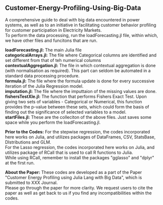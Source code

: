 ## Customer-Energy-Profiling-Using-Big-Data
A comprehensive guide to deal with big data encountered in power systems, as well as to an initiative in facilitating customer
behavior profiling for customer participation in Electricity Markets.  
To perform the data processing, run the loadForecasting.jl file, within which, we have other files and funcitons that are run.  


**loadForecasting.jl:**   The main Julia file   
**categoricalArrays.jl:** The file where Categorical columns are identified and set different from that of teh numerical columns  
**contextualAggregation.jl:** The file in which contextual aggregation is done (with normalisation as required). This part can seldom be automated in a standard data processing procedure.  
**formula.jl:**           The file where the formula update is done for every successive iteration of the Julia Regression model.   
**imputation.jl:**        The file where the imputtaion of the missing values are done.  
**fishersTestXle.jl:**    The function that performs Fishers Exact Test. Upon giving two sets of variables - Categorical or Numerical, this function provides the p-value between these sets,
  which could form the basis of finding out the significance of selected variables to a model.  
**startFiles.jl:**        These are the colleciton of the above files. Just saves some space while you perform the loadForecasting.jl.  

**Prior to the Codes:**
For the stepwise regression, the codes incorporated here works on Julia, and utilizes packages of DataFrames, CSV, StatsBase, DIstributions and GLM.  
For the Lasso regression, the codes incorporated here works on Julia, and utilizes package of RCall that is used to call R functions to Julia.  
  While using RCall, remember to install the packages "gglasso" and "dplyr" at the first run.

**About the Paper:**
These codes are developed as a part of the Paper "Customer Energy Profiling using Julia Lang with Big Data", which is submitted to XXX Journal.  
Please go through the paper for more clarity. We request users to cite the paper as well as get back to us if you find any incompatibilities within the codes.
